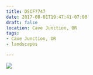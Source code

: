 ```yaml
---
title: DSCF7747
date: 2017-08-01T19:47:41-07:00
draft: false
location: Cave Junction, OR
tags:
- Cave Junction, OR
- landscapes

---
```

![](https://d17enza3bfujl8.cloudfront.net/DSCF7747.jpg)
